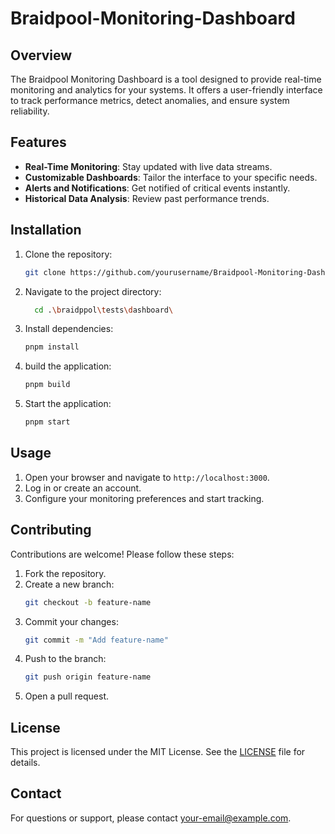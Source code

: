 # Braidpool-Monitoring-Dashboard
## Overview

The Braidpool Monitoring Dashboard is a tool designed to provide real-time monitoring and analytics for your systems. It offers a user-friendly interface to track performance metrics, detect anomalies, and ensure system reliability.

## Features

- **Real-Time Monitoring**: Stay updated with live data streams.
- **Customizable Dashboards**: Tailor the interface to your specific needs.
- **Alerts and Notifications**: Get notified of critical events instantly.
- **Historical Data Analysis**: Review past performance trends.

## Installation

1. Clone the repository:
    ```bash
    git clone https://github.com/yourusername/Braidpool-Monitoring-Dashboard.git
    ```
2. Navigate to the project directory:
    ```bash
      cd .\braidppol\tests\dashboard\
    ```
3. Install dependencies:
    ```bash
   pnpm install
    ```
4. build the application:
    ```bash
    pnpm build
    ```
4. Start the application:
    ```bash
    pnpm start
    ```

## Usage

1. Open your browser and navigate to `http://localhost:3000`.
2. Log in or create an account.
3. Configure your monitoring preferences and start tracking.

## Contributing

Contributions are welcome! Please follow these steps:

1. Fork the repository.
2. Create a new branch:
    ```bash
    git checkout -b feature-name
    ```
3. Commit your changes:
    ```bash
    git commit -m "Add feature-name"
    ```
4. Push to the branch:
    ```bash
    git push origin feature-name
    ```
5. Open a pull request.

## License

This project is licensed under the MIT License. See the [LICENSE](LICENSE) file for details.

## Contact

For questions or support, please contact [your-email@example.com](mailto:your-email@example.com).